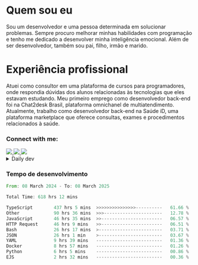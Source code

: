 # Quem sou eu
Sou um desenvolvedor e uma pessoa determinada em solucionar problemas. Sempre procuro melhorar minhas habilidades com programação e tenho me dedicado a desenvolver minha inteligência emocional. Além de ser desenvolvedor, também sou pai, filho, irmão e marido.

# Experiência profissional
Atuei como consultor em uma plataforma de cursos para programadores, onde respondia dúvidas dos alunos relacionadas às tecnologias que eles estavam estudando.
Meu primeiro emprego como desenvolvedor back-end foi na Chat2desk Brasil, plataforma omnichanel de multiatendimento.
Atualmente, trabalho como desenvolvedor back-end na Saúde iD, uma plataforma marketplace que oferece consultas, exames e procedimentos relacionados à saúde.

### Connect with me:
<a href="https://www.linkedin.com/in/theusmoreira" target="_blank" >
<img src="https://img.shields.io/badge/linkedin-%230077B5.svg?&style=for-the-badge&logo=linkedin&logoColor=white ">
</a>
<a href="https://www.instagram.com/matheus.s.moreira/" target="_blank">
<img src="https://img.shields.io/badge/instagram-%23E4405F.svg?&style=for-the-badge&logo=instagram&logoColor=white">
</a>
<a href="mailto:matheussm301@gmail.com"  target="_blank">
<img src="https://img.shields.io/badge/gmail-%23E4405F.svg?&style=for-the-badge&logo=gmail&logoColor=white">
</a>


<details>
  <summary>Daily dev </summary>
<p>
  <a href="https://app.daily.dev/matheussantos"><img src="https://github.com/matheus-santos-moreira/matheus-santos-moreira/blob/master/devcard.svg" width="200" alt="Matheus Santos's Dev Card"/></a>
 </p>
</details>

<h3>Tempo de desenvolvimento</h3>

<!--START_SECTION:waka-->

```rust
From: 08 March 2024 - To: 08 March 2025

Total Time: 618 hrs 12 mins

TypeScript        437 hrs 5 mins  >>>>>>>>>>>>>>>----------   61.66 %
Other             90 hrs 36 mins  >>>----------------------   12.78 %
JavaScript        46 hrs 35 mins  >>-----------------------   06.57 %
HTTP Request      46 hrs 9 mins   >>-----------------------   06.51 %
Bash              26 hrs 17 mins  >------------------------   03.71 %
JSON              26 hrs 1 min    >------------------------   03.67 %
YAML              9 hrs 39 mins   -------------------------   01.36 %
Docker            8 hrs 57 mins   -------------------------   01.26 %
Python            6 hrs 5 mins    -------------------------   00.86 %
EJS               2 hrs 32 mins   -------------------------   00.36 %
```

<!--END_SECTION:waka-->
